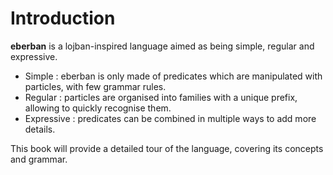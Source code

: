 # Introduction

**eberban** is a lojban-inspired language aimed as being simple, regular and expressive.

- Simple : eberban is only made of predicates which are manipulated with particles, with few grammar rules.
- Regular : particles are organised into families with a unique prefix, allowing to quickly recognise them.
- Expressive : predicates can be combined in multiple ways to add more details.

This book will provide a detailed tour of the language, covering its concepts and grammar.